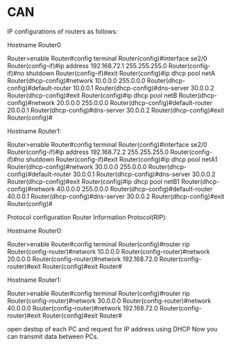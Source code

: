 # CAN
IP configurations of routers as follows:

Hostname Router0

Router>enable
Router#config terminal
Router(config)#interface se2/0
Router(config-if)#ip address 192.168.72.1 255.255.255.0
Router(config-if)#no shutdown
Router(config-if)#exit
Router(config)#ip dhcp pool netA
Router(dhcp-config)#network 10.0.0.0 255.0.0.0
Router(dhcp-config)#default-router 10.0.0.1
Router(dhcp-config)#dns-server 30.0.0.2
Router(dhcp-config)#exit
Router(config)#ip dhcp pool netB
Router(dhcp-config)#network 20.0.0.0 255.0.0.0
Router(dhcp-config)#default-router 20.0.0.1
Router(dhcp-config)#dns-server 30.0.0.2
Router(dhcp-config)#exit
Router(config)#


Hostname Router1:

Router>enable
Router#config terminal
Router(config)#interface se2/0
Router(config-if)#ip address 192.168.72.2 255.255.255.0
Router(config-if)#no shutdown
Router(config-if)#exit
Router(config)#ip dhcp pool netA1
Router(dhcp-config)#network 30.0.0.0 255.0.0.0
Router(dhcp-config)#default-router 30.0.0.1
Router(dhcp-config)#dns-server 30.0.0.2
Router(dhcp-config)#exit
Router(config)#ip dhcp pool netB1
Router(dhcp-config)#network 40.0.0.0 255.0.0.0
Router(dhcp-config)#default-router 40.0.0.1
Router(dhcp-config)#dns-server 30.0.0.2
Router(dhcp-config)#exit
Router(config)#


Protocol configuration Router Information Protocol(RIP):

Hostname Router0:

Router>enable
Router#config terminal
Router(config)#router rip
Router(config-router)#network 10.0.0.0
Router(config-router)#network 20.0.0.0
Router(config-router)#network 192.168.72.0
Router(config-router)#exit
Router(config)#exit
Router#


Hostname Router1:

Router>enable
Router#config terminal
Router(config)#router rip
Router(config-router)#network 30.0.0.0
Router(config-router)#network 40.0.0.0
Router(config-router)#network 192.168.72.0
Router(config-router)#exit
Router(config)#exit
Router#


open destop of each PC and request for IP address using DHCP
Now you can transmit data between PCs.
